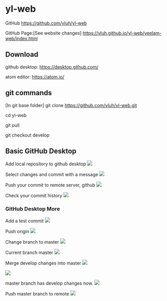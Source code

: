 # yl-web
GitHub https://github.com/yluh/yl-web

GitHub Page:[See website changes]
https://yluh.github.io/yl-web/yeelam-web/index.html

## Download
github desktop:
https://desktop.github.com/

atom editor:
https://atom.io/


## git commands
[In git base folder]
git clone https://github.com/yluh/yl-web.git

cd yl-web

git pull

git checkout develop

## Basic GitHub Desktop
Add local repository to github desktop
![](img/add_local_repo.png)

Select changes and commit with a message
![](img/changes_and_commit.png)

Push your commit to remote server, github
![](img/push_origin.png)

Check your commit history
![](img/history.png)



### GitHub Desktop More
Add a test commit
![](img/test_commit.png)

Push origin
![](img/push_origin2.png)

Change branch to master
![](img/change_branch_to_master.png)

Current branch master
![](img/current_branch_master.png)

Merge develop changes into master
![](img/merge_into_develop_branch_to_master.png)

![](img/merge_into_master.png)

master branch has develop changes now.
![](img/master_branch_has_develop_changes.png)

Push master branch to remote
![](img/push_master_branch_to_remote.png)
